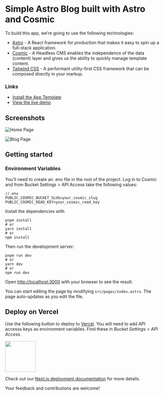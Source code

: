 # Simple Astro Blog built with Astro and Cosmic

To build this app, we’re going to use the following technologies:

- [Astro](https://astro.build/) - A React framework for production that makes it easy to spin up a full-stack application.
- [Cosmic](https://www.cosmicjs.com/) - A Headless CMS enables the independence of the data (content) layer and gives us the ability to quickly manage template content.
- [Tailwind CSS](https://tailwindcss.com/) - A performant utility-first CSS framework that can be composed directly in your markup.

### Links

- [Install the App Template](https://www.cosmicjs.com/apps/simple-astro-blog)
- [View the live demo](https://simple-astro-blog.vercel.app/)

## Screenshots

![Home Page](https://imgix.cosmicjs.com/e0b61790-32db-11ed-8a37-f1952c73e588-astro-cms-screenshot-4.png?w=1200&auto=format)

![Blog Page](https://cdn.cosmicjs.com/cbd90ee0-32db-11ed-8a37-f1952c73e588-astro-cms-screenshot-3.png)

## Getting started

### Environment Variables

You'll need to create an .env file in the root of the project. Log in to Cosmic and from Bucket Settings > API Access take the following values:

```
//.env
PUBLIC_COSMIC_BUCKET_SLUG=your_cosmic_slug
PUBLIC_COSMIC_READ_KEY=your_cosmic_read_key
```

Install the dependencies with

```
pnpm install
# or
yarn install
# or
npm install
```

Then run the development server:

```
pnpm run dev
# or
yarn dev
# or
npm run dev
```

Open [http://localhost:3000](http://localhost:3000/) with your browser to see the result.

You can start editing the page by modifying `src/pages/index.astro`. The page auto-updates as you edit the file.

## Deploy on Vercel

<p>Use the following button to deploy to <a href="https://vercel.com/" rel="noopener noreferrer" target="_blank">Vercel</a>. You will need to add API accesss keys as environment variables. Find these in <em>Bucket Settings &gt; API Access</em>.</p>
<p>
<a href="https://vercel.com/new/clone?env=PUBLIC_COSMIC_BUCKET_SLUG,PUBLIC_COSMIC_READ_KEY&repository-url=https://github.com/cosmicjs/simple-astro-blog/tree/api-v3" rel="noopener noreferrer" target="_blank"><img src="https://cdn.cosmicjs.com/d3f0d5e0-c064-11ea-9a05-6f8a16b0b14c-deploy-to-vercel.svg" style="width: 100px;" class="fr-fic fr-dib fr-fil"></a>
</p>

Check out our [Next.js deployment documentation](https://nextjs.org/docs/deployment) for more details.

Your feedback and contributions are welcome!

